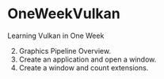 # OneWeekVulkan
Learning Vulkan in One Week

02. Graphics Pipeline Overview.
01. Create an application and open a window.  
00. Create a window and count extensions.  